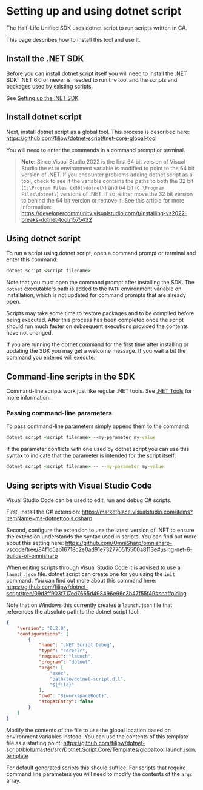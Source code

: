 # Setting up and using dotnet script

The Half-Life Unified SDK uses dotnet script to run scripts written in C#.

This page describes how to install this tool and use it.

## Install the .NET SDK

Before you can install dotnet script itself you will need to install the .NET SDK. .NET 6.0 or newer is needed to run the tool and the scripts and packages used by existing scripts.

See [Setting up the .NET SDK](/docs/tutorials/setting-up-dotnet-sdk.md)

## Install dotnet script

Next, install dotnet script as a global tool. This process is described here: https://github.com/filipw/dotnet-script#net-core-global-tool

You will need to enter the commands in a command prompt or terminal.

> **Note:**
> Since Visual Studio 2022 is the first 64 bit version of Visual Studio the `PATH` environment variable is modified to point to the 64 bit version of .NET. If you encounter problems adding dotnet script as a tool, check to see if the variable contains the paths to both the 32 bit (`C:\Program Files (x86)\dotnet\`) and 64 bit (`C:\Program Files\dotnet\`) versions of .NET. If so, either move the 32 bit version to behind the 64 bit version or remove it.
> See this article for more information: https://developercommunity.visualstudio.com/t/installing-vs2022-breaks-dotnet-tool/1575432

## Using dotnet script

To run a script using dotnet script, open a command prompt or terminal and enter this command:

```bat
dotnet script <script filename>
```

Note that you must open the command prompt after installing the SDK. The `dotnet` executable's path is added to the `PATH` environment variable on installation, which is not updated for command prompts that are already open.

Scripts may take some time to restore packages and to be compiled before being executed. After this process has been completed once the script should run much faster on subsequent executions provided the contents have not changed.

If you are running the dotnet command for the first time after installing or updating the SDK you may get a welcome message. If you wait a bit the command you entered will execute.

## Command-line scripts in the SDK

Command-line scripts work just like regular .NET tools. See [.NET Tools](/docs/dotnet-tools.md#command-line-tools) for more information.

### Passing command-line parameters

To pass command-line parameters simply append them to the command:
```bat
dotnet script <script filename> --my-parameter my-value
```

If the parameter conflicts with one used by dotnet script you can use this syntax to indicate that the parameter is intended for the script itself:
```bat
dotnet script <script filename> -- --my-parameter my-value
```

## Using scripts with Visual Studio Code

Visual Studio Code can be used to edit, run and debug C# scripts.

First, install the C# extension: https://marketplace.visualstudio.com/items?itemName=ms-dotnettools.csharp

Second, configure the extension to use the latest version of .NET to ensure the extension understands the syntax used in scripts.
You can find out more about this setting here: https://github.com/OmniSharp/omnisharp-vscode/tree/84f1d5ab16718c2e0ad91e732770515500a8113e#using-net-6-builds-of-omnisharp

When editing scripts through Visual Studio Code it is advised to use a `launch.json` file. dotnet script can create one for you using  the `init` command. You can find out more about this command here: https://github.com/filipw/dotnet-script/tree/09d3ff903f717ed7665d498496e96c3b47f55f49#scaffolding

Note that on Windows this currently creates a `launch.json` file that references the absolute path to the dotnet script tool:
```json
{
    "version": "0.2.0",
    "configurations": [
        {
            "name": ".NET Script Debug",
            "type": "coreclr",
            "request": "launch",
            "program": "dotnet",
            "args": [
                "exec",
                "path/to/dotnet-script.dll",
                "${file}"
            ],
            "cwd": "${workspaceRoot}",
            "stopAtEntry": false
        }
    ]
}
```

Modify the contents of the file to use the global location based on environment variables instead. You can use the contents of this template file as a starting point: https://github.com/filipw/dotnet-script/blob/master/src/Dotnet.Script.Core/Templates/globaltool.launch.json.template

For default generated scripts this should suffice. For scripts that require command line parameters you will need to modify the contents of the `args` array.
